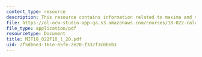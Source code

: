 ```yaml
---
content_type: resource
description: This resource contains information related to maxima and minima.
file: https://ol-ocw-studio-app-qa.s3.amazonaws.com/courses/18-022-calculus-of-several-variables-fall-2010/2f5db6e3161e65fe2e20f337f3c0beb3_MIT18_022F10_l_20.pdf
file_type: application/pdf
resourcetype: Document
title: MIT18_022F10_l_20.pdf
uid: 2f5db6e3-161e-65fe-2e20-f337f3c0beb3
---
```

